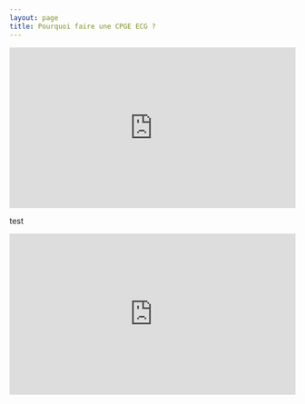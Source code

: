 ```yaml
---
layout: page
title: Pourquoi faire une CPGE ECG ?
---
```



<div style="position:relative;padding-bottom:56.25%;height:0;overflow:hidden;">
  <iframe title="legende" style="width:100%;height:100%;position:absolute;left:0px;top:0px;overflow:hidden" frameborder="0" type="text/html" src="https://www.dailymotion.com/embed/video/x6vp1pu" width="100%" height="100%" allowfullscreen> </iframe>
</div>

test

<div style="position:relative;padding-bottom:56.25%;height:0;overflow:hidden;">
  <figure>
  <iframe title="legende" style="width:100%;height:100%;position:absolute;left:0px;top:0px" frameborder="0" type="text/html" src="https://www.dailymotion.com/embed/video/x6vp1pu" width="100%" height="100%" allowfullscreen> </iframe>
  <figcaption> source </figcaption>
  </figure>
</div>
